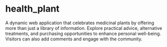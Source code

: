 # health_plant
A dynamic web application that celebrates medicinal plants by offering more than just a library of information. Explore practical advice, alternative treatments, and purchasing opportunities to enhance personal well-being. Visitors can also add comments and engage with the community.
